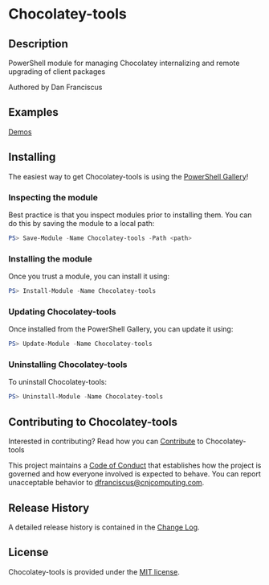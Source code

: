 # Chocolatey-tools

## Description

PowerShell module for managing Chocolatey internalizing and remote upgrading of client packages


Authored by Dan Franciscus

## Examples 
[Demos](https://github.com/dfranciscus/Chocolatey-tools/tree/master/Examples)

## Installing

The easiest way to get Chocolatey-tools is using the [PowerShell Gallery](https://powershellgallery.com/packages/Chocolatey-tools/)!

### Inspecting the module

Best practice is that you inspect modules prior to installing them. You can do this by saving the module to a local path:

``` PowerShell
PS> Save-Module -Name Chocolatey-tools -Path <path>
```

### Installing the module

Once you trust a module, you can install it using:

``` PowerShell
PS> Install-Module -Name Chocolatey-tools
```

### Updating Chocolatey-tools

Once installed from the PowerShell Gallery, you can update it using:

``` PowerShell
PS> Update-Module -Name Chocolatey-tools
```

### Uninstalling Chocolatey-tools

To uninstall Chocolatey-tools:

``` PowerShell
PS> Uninstall-Module -Name Chocolatey-tools
```

## Contributing to Chocolatey-tools

Interested in contributing? Read how you can [Contribute](contributing.md) to Chocolatey-tools

This project maintains a [Code of Conduct](code-of-conduct.md) that establishes how the project is governed and how everyone involved is expected to behave. You can report unacceptable behavior to [dfranciscus@cnjcomputing.com](mailto:dfranciscus@cnjcomputing.com).

## Release History

A detailed release history is contained in the [Change Log](CHANGELOG.md).

## License

Chocolatey-tools is provided under the [MIT license](LICENSE.md).

